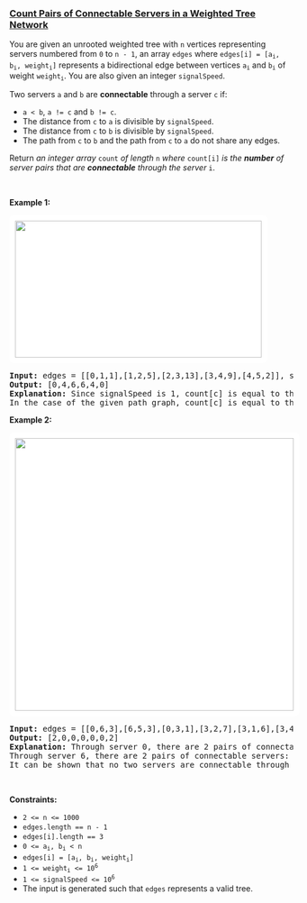 ### [Count Pairs of Connectable Servers in a Weighted Tree Network](https://leetcode.com/problems/count-pairs-of-connectable-servers-in-a-weighted-tree-network)

<p>You are given an unrooted weighted tree with <code>n</code> vertices representing servers numbered from <code>0</code> to <code>n - 1</code>, an array <code>edges</code> where <code>edges[i] = [a<sub>i</sub>, b<sub>i</sub>, weight<sub>i</sub>]</code> represents a bidirectional edge between vertices <code>a<sub>i</sub></code> and <code>b<sub>i</sub></code> of weight <code>weight<sub>i</sub></code>. You are also given an integer <code>signalSpeed</code>.</p>

<p>Two servers <code>a</code> and <code>b</code> are <strong>connectable</strong> through a server <code>c</code> if:</p>

<ul>
	<li><code>a &lt; b</code>, <code>a != c</code> and <code>b != c</code>.</li>
	<li>The distance from <code>c</code> to <code>a</code> is divisible by <code>signalSpeed</code>.</li>
	<li>The distance from <code>c</code> to <code>b</code> is divisible by <code>signalSpeed</code>.</li>
	<li>The path from <code>c</code> to <code>b</code> and the path from <code>c</code> to <code>a</code> do not share any edges.</li>
</ul>

<p>Return <em>an integer array</em> <code>count</code> <em>of length</em> <code>n</code> <em>where</em> <code>count[i]</code> <em>is the <strong>number</strong> of server pairs that are <strong>connectable</strong> through</em> <em>the server</em> <code>i</code>.</p>

<p>&nbsp;</p>
<p><strong class="example">Example 1:</strong></p>
<img alt="" src="https://assets.leetcode.com/uploads/2024/01/21/example22.png" style="width: 438px; height: 243px; padding: 10px; background: #fff; border-radius: .5rem;" />
<pre>
<strong>Input:</strong> edges = [[0,1,1],[1,2,5],[2,3,13],[3,4,9],[4,5,2]], signalSpeed = 1
<strong>Output:</strong> [0,4,6,6,4,0]
<strong>Explanation:</strong> Since signalSpeed is 1, count[c] is equal to the number of pairs of paths that start at c and do not share any edges.
In the case of the given path graph, count[c] is equal to the number of servers to the left of c multiplied by the servers to the right of c.
</pre>

<p><strong class="example">Example 2:</strong></p>
<img alt="" src="https://assets.leetcode.com/uploads/2024/01/21/example11.png" style="width: 495px; height: 484px; padding: 10px; background: #fff; border-radius: .5rem;" />
<pre>
<strong>Input:</strong> edges = [[0,6,3],[6,5,3],[0,3,1],[3,2,7],[3,1,6],[3,4,2]], signalSpeed = 3
<strong>Output:</strong> [2,0,0,0,0,0,2]
<strong>Explanation:</strong> Through server 0, there are 2 pairs of connectable servers: (4, 5) and (4, 6).
Through server 6, there are 2 pairs of connectable servers: (4, 5) and (0, 5).
It can be shown that no two servers are connectable through servers other than 0 and 6.
</pre>

<p>&nbsp;</p>
<p><strong>Constraints:</strong></p>

<ul>
	<li><code>2 &lt;= n &lt;= 1000</code></li>
	<li><code>edges.length == n - 1</code></li>
	<li><code>edges[i].length == 3</code></li>
	<li><code>0 &lt;= a<sub>i</sub>, b<sub>i</sub> &lt; n</code></li>
	<li><code>edges[i] = [a<sub>i</sub>, b<sub>i</sub>, weight<sub>i</sub>]</code><!-- notionvc: a2623897-1bb1-4c07-84b6-917ffdcd83ec --></li>
	<li><code>1 &lt;= weight<sub>i</sub> &lt;= 10<sup>6</sup></code></li>
	<li><code>1 &lt;= signalSpeed &lt;= 10<sup>6</sup></code></li>
	<li>The input is generated such that <code>edges</code> represents a valid tree.</li>
</ul>
